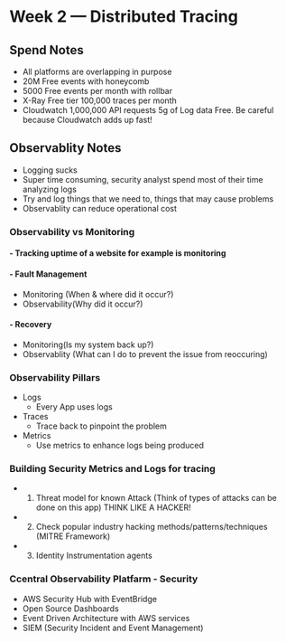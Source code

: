 # Week 2 — Distributed Tracing

## Spend Notes
- All platforms are overlapping in purpose
- 20M Free events with honeycomb
- 5000 Free events per month with rollbar
- X-Ray Free tier 100,000 traces per month
- Cloudwatch 1,000,000 API requests 5g of Log data Free.  Be careful because Cloudwatch adds up fast!

## Observablity Notes
- Logging sucks
- Super time consuming, security analyst spend most of their time analyzing logs
- Try and log things that we need to, things that may cause problems
- Observablity can reduce operational cost
### Observability vs Monitoring
#### - Tracking uptime of a website for example is monitoring
#### - Fault Management 
- Monitoring (When & where did it occur?)  
- Observability(Why did it occur?)
#### - Recovery 
- Monitoring(Is my system back up?) 
- Observablity (What can I do to prevent the issue from reoccuring)
### Observability Pillars
- Logs
    - Every App uses logs
- Traces
    - Trace back to pinpoint the problem
- Metrics
    - Use metrics to enhance logs being produced
### Building Security Metrics and Logs for tracing
- 1. Threat model for known Attack (Think of types of attacks can be done on this app) THINK LIKE A HACKER!
- 2. Check popular industry hacking methods/patterns/techniques (MITRE Framework)
- 3. Identity Instrumentation agents
### Ccentral Observability Platfarm - Security
- AWS Security Hub with EventBridge
- Open Source Dashboards
- Event Driven Architecture with AWS services
- SIEM (Security Incident and Event Management)
